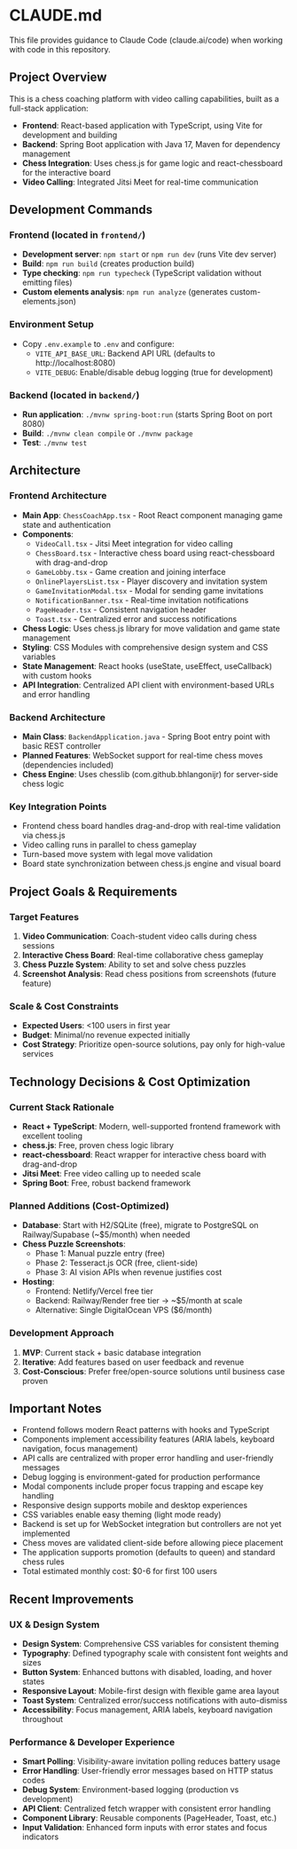 # CLAUDE.md

This file provides guidance to Claude Code (claude.ai/code) when working with code in this repository.

## Project Overview

This is a chess coaching platform with video calling capabilities, built as a full-stack application:

- **Frontend**: React-based application with TypeScript, using Vite for development and building
- **Backend**: Spring Boot application with Java 17, Maven for dependency management
- **Chess Integration**: Uses chess.js for game logic and react-chessboard for the interactive board
- **Video Calling**: Integrated Jitsi Meet for real-time communication

## Development Commands

### Frontend (located in `frontend/`)
- **Development server**: `npm start` or `npm run dev` (runs Vite dev server)
- **Build**: `npm run build` (creates production build)
- **Type checking**: `npm run typecheck` (TypeScript validation without emitting files)
- **Custom elements analysis**: `npm run analyze` (generates custom-elements.json)

### Environment Setup
- Copy `.env.example` to `.env` and configure:
  - `VITE_API_BASE_URL`: Backend API URL (defaults to http://localhost:8080)
  - `VITE_DEBUG`: Enable/disable debug logging (true for development)

### Backend (located in `backend/`)
- **Run application**: `./mvnw spring-boot:run` (starts Spring Boot on port 8080)
- **Build**: `./mvnw clean compile` or `./mvnw package`
- **Test**: `./mvnw test`

## Architecture

### Frontend Architecture
- **Main App**: `ChessCoachApp.tsx` - Root React component managing game state and authentication
- **Components**: 
  - `VideoCall.tsx` - Jitsi Meet integration for video calling
  - `ChessBoard.tsx` - Interactive chess board using react-chessboard with drag-and-drop
  - `GameLobby.tsx` - Game creation and joining interface
  - `OnlinePlayersList.tsx` - Player discovery and invitation system
  - `GameInvitationModal.tsx` - Modal for sending game invitations
  - `NotificationBanner.tsx` - Real-time invitation notifications
  - `PageHeader.tsx` - Consistent navigation header
  - `Toast.tsx` - Centralized error and success notifications
- **Chess Logic**: Uses chess.js library for move validation and game state management
- **Styling**: CSS Modules with comprehensive design system and CSS variables
- **State Management**: React hooks (useState, useEffect, useCallback) with custom hooks
- **API Integration**: Centralized API client with environment-based URLs and error handling

### Backend Architecture
- **Main Class**: `BackendApplication.java` - Spring Boot entry point with basic REST controller
- **Planned Features**: WebSocket support for real-time chess moves (dependencies included)
- **Chess Engine**: Uses chesslib (com.github.bhlangonijr) for server-side chess logic

### Key Integration Points
- Frontend chess board handles drag-and-drop with real-time validation via chess.js
- Video calling runs in parallel to chess gameplay
- Turn-based move system with legal move validation
- Board state synchronization between chess.js engine and visual board

## Project Goals & Requirements

### Target Features
1. **Video Communication**: Coach-student video calls during chess sessions
2. **Interactive Chess Board**: Real-time collaborative chess gameplay
3. **Chess Puzzle System**: Ability to set and solve chess puzzles
4. **Screenshot Analysis**: Read chess positions from screenshots (future feature)

### Scale & Cost Constraints
- **Expected Users**: <100 users in first year
- **Budget**: Minimal/no revenue expected initially
- **Cost Strategy**: Prioritize open-source solutions, pay only for high-value services

## Technology Decisions & Cost Optimization

### Current Stack Rationale
- **React + TypeScript**: Modern, well-supported frontend framework with excellent tooling
- **chess.js**: Free, proven chess logic library
- **react-chessboard**: React wrapper for interactive chess board with drag-and-drop
- **Jitsi Meet**: Free video calling up to needed scale
- **Spring Boot**: Free, robust backend framework

### Planned Additions (Cost-Optimized)
- **Database**: Start with H2/SQLite (free), migrate to PostgreSQL on Railway/Supabase (~$5/month) when needed
- **Chess Puzzle Screenshots**: 
  - Phase 1: Manual puzzle entry (free)
  - Phase 2: Tesseract.js OCR (free, client-side)
  - Phase 3: AI vision APIs when revenue justifies cost
- **Hosting**: 
  - Frontend: Netlify/Vercel free tier
  - Backend: Railway/Render free tier → ~$5/month at scale
  - Alternative: Single DigitalOcean VPS ($6/month)

### Development Approach
1. **MVP**: Current stack + basic database integration
2. **Iterative**: Add features based on user feedback and revenue
3. **Cost-Conscious**: Prefer free/open-source solutions until business case proven

## Important Notes

- Frontend follows modern React patterns with hooks and TypeScript
- Components implement accessibility features (ARIA labels, keyboard navigation, focus management)
- API calls are centralized with proper error handling and user-friendly messages
- Debug logging is environment-gated for production performance
- Modal components include proper focus trapping and escape key handling
- Responsive design supports mobile and desktop experiences
- CSS variables enable easy theming (light mode ready)
- Backend is set up for WebSocket integration but controllers are not yet implemented
- Chess moves are validated client-side before allowing piece placement
- The application supports promotion (defaults to queen) and standard chess rules
- Total estimated monthly cost: $0-6 for first 100 users

## Recent Improvements

### UX & Design System
- **Design System**: Comprehensive CSS variables for consistent theming
- **Typography**: Defined typography scale with consistent font weights and sizes
- **Button System**: Enhanced buttons with disabled, loading, and hover states
- **Responsive Layout**: Mobile-first design with flexible game area layout
- **Toast System**: Centralized error/success notifications with auto-dismiss
- **Accessibility**: Focus management, ARIA labels, keyboard navigation throughout

### Performance & Developer Experience
- **Smart Polling**: Visibility-aware invitation polling reduces battery usage
- **Error Handling**: User-friendly error messages based on HTTP status codes
- **Debug System**: Environment-based logging (production vs development)
- **API Client**: Centralized fetch wrapper with consistent error handling
- **Component Library**: Reusable components (PageHeader, Toast, etc.)
- **Input Validation**: Enhanced form inputs with error states and focus indicators